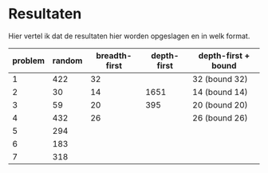 # Resultaten

Hier vertel ik dat de resultaten hier worden opgeslagen en in welk format.

| problem  | random | breadth-first | depth-first | depth-first + bound
| ------------- | ------------- | ------------- | ------------- | ------------- |
| 1  | 422  |   32  |       | 32 (bound 32) |
| 2  | 30  |    14  | 1651 | 14 (bound 14) |
| 3  | 59  |   20 |  395 | 20 (bound 20) |
| 4  | 432  |   26  |       | 26 (bound 26) |
| 5  | 294  |     |       |
| 6  | 183  |     |       |
| 7 | 318 | |       |

